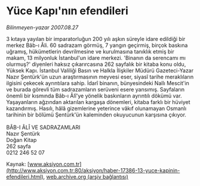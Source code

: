 # Yüce Kapı'nın efendileri

*Bilinmeyen-yazar 2007.08.27*

<font class="agenda2NewsSpot">
 3 kıtaya yayılan bir imparatorluğun 200 yılı aşkın süreyle idare edildiği bir merkez Bâb-ı Âli. 60 sadrazam görmüş, 7 yangın geçirmiş, birçok baskına uğramış, hükümetlerin devrilmesine ve kurulmasına tanıklık etmiş bir makam, 13 milyonluk İstanbul'un idare merkezi.
</font>
<font class="newsDetail">
 'Binanın da serencamı mı olurmuş?' diyenleri haksız çıkarırcasına 262 sayfalık bir kitaba konu oldu, Yüksek Kapı. İstanbul Valiliği Basın ve Halkla İlişkiler Müdürü Gazeteci-Yazar Nazır Şentürk'ün uzun araştırmasının meyvesi eser, siyasî tarihe meraklıların ilgisini çekecek ayrıntılara sahip. İdarî binanın, bünyesindeki Nallı Mescit'in ve burada görevli tüm sadrazamların serüveni esere yansımış. Sayfaların önemli bir kısmında Bâb-ı Âlî'ye yönelik baskınların ayrıntılı dökümü var. Yaşayanların ağzından aktarılan kargaşa dönemleri, kitaba farklı bir hüviyet kazandırmış. Hasılı, hâlâ gizemlerine yeterince vâkıf olunamayan Osmanlı tarihinin bir bölümü Şentürk'ün kaleminden okuyucunun karşısına çıkıyor.
 <br/>
 <br/>
 BÂB-I ÂLÎ VE SADRAZAMLARI
 <br/>
 Nazır Şentürk
 <br/>
 Doğan Kitap
 <br/>
 262 sayfa
 <br/>
 0212 246 52 07
 <br/>
</font>

Kaynak: [www.aksiyon.com.tr](http://www.aksiyon.com.tr:80/aksiyon/haber-17386-13-yuce-kapinin-efendileri.html), [web.archive.org (arşiv bağlantısı)](http://web.archive.org/web/20100630084331/http://www.aksiyon.com.tr:80/aksiyon/haber-17386-13-yuce-kapinin-efendileri.html)
